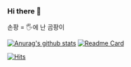 ### Hi there 👋
손팡 = 🖐에 난 곰팡이

[![Anurag's github stats](https://github-readme-stats.vercel.app/api/pin/?username=thsvkd)](https://github.com/anuraghazra/github-readme-stats)
[![Readme Card](https://github-readme-stats.vercel.app/api/pin/?username=thsvkd&repo=github-readme-stats&show_owner=true)](https://github.com/anuraghazra/github-readme-stats)

[![Hits](https://hits.seeyoufarm.com/api/count/incr/badge.svg?url=https%3A%2F%2Fgithub.com%2Fthsvkd&count_bg=%2379C83D&title_bg=%23555555&icon=&icon_color=%23FFFFFF&title=hits&edge_flat=false)](https://hits.seeyoufarm.com)
<!--
**thsvkd/thsvkd** is a ✨ _special_ ✨ repository because its `README.md` (this file) appears on your GitHub profile.

Here are some ideas to get you started:

- 🔭 I’m currently working on ...
- 🌱 I’m currently learning ...
- 👯 I’m looking to collaborate on ...
- 🤔 I’m looking for help with ...
- 💬 Ask me about ...
- 📫 How to reach me: ...
- 😄 Pronouns: ...
- ⚡ Fun fact: ...
-->
